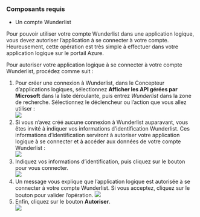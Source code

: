 ### <a name="prerequisites"></a>Composants requis
* Un compte Wunderlist  

Pour pouvoir utiliser votre compte Wunderlist dans une application logique, vous devez autoriser l’application à se connecter à votre compte. Heureusement, cette opération est très simple à effectuer dans votre application logique sur le portail Azure. 

Pour autoriser votre application logique à se connecter à votre compte Wunderlist, procédez comme suit :

1. Pour créer une connexion à Wunderlist, dans le Concepteur d’applications logiques, sélectionnez **Afficher les API gérées par Microsoft** dans la liste déroulante, puis entrez *Wunderlist* dans la zone de recherche. Sélectionnez le déclencheur ou l’action que vous allez utiliser :   
   ![](./media/connectors-create-api-wunderlist/wunderlist-0.png)
2. Si vous n’avez créé aucune connexion à Wunderlist auparavant, vous êtes invité à indiquer vos informations d’identification Wunderlist. Ces informations d’identification serviront à autoriser votre application logique à se connecter et à accéder aux données de votre compte Wunderlist :   
   ![](./media/connectors-create-api-wunderlist/wunderlist-1.png)  
3. Indiquez vos informations d’identification, puis cliquez sur le bouton pour vous connecter.  
   ![](./media/connectors-create-api-wunderlist/wunderlist-2.png)  
4. Un message vous explique que l’application logique est autorisée à se connecter à votre compte Wunderlist. Si vous acceptez, cliquez sur le bouton pour valider l’opération. 
   ![](./media/connectors-create-api-wunderlist/wunderlist-4.png)  
5. Enfin, cliquez sur le bouton **Autoriser**.  
   ![](./media/connectors-create-api-wunderlist/wunderlist-5.png)  

